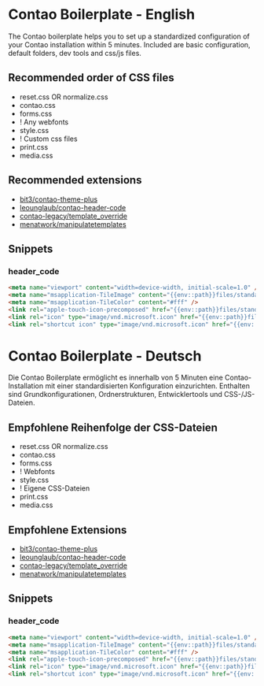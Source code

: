 Contao Boilerplate - English
============================

The Contao boilerplate helps you to set up a standardized configuration of your Contao installation within 5 minutes. Included are basic configuration, default folders, dev tools and css/js files.

Recommended order of CSS files
------------------------------

* reset.css OR normalize.css
* contao.css
* forms.css
* ! Any webfonts
* style.css
* ! Custom css files
* print.css
* media.css


Recommended extensions
----------------------

* [bit3/contao-theme-plus](https://packagist.org/packages/bit3/contao-theme-plus)
* [leounglaub/contao-header-code](https://packagist.org/packages/leounglaub/contao-header-code)
* [contao-legacy/template_override](http://legacy-packages-via.contao-community-alliance.org/packages/contao-legacy/template_override)
* [menatwork/manipulatetemplates](https://packagist.org/packages/menatwork/manipulatetemplates)


Snippets
--------

### header_code

```html
<meta name="viewport" content="width=device-width, initial-scale=1.0" />
<meta name="msapplication-TileImage" content="{{env::path}}files/standard/win-8.png" />
<meta name="msapplication-TileColor" content="#fff" />
<link rel="apple-touch-icon-precomposed" href="{{env::path}}files/standard/apple-touch-icon-precomposed.png" />
<link rel="icon" type="image/vnd.microsoft.icon" href="{{env::path}}files/standard/favicon.ico" />
<link rel="shortcut icon" type="image/vnd.microsoft.icon" href="{{env::path}}files/standard/favicon.ico" />
```


Contao Boilerplate - Deutsch
============================

Die Contao Boilerplate ermöglicht es innerhalb von 5 Minuten eine Contao-Installation mit einer standardisierten Konfiguration einzurichten. Enthalten sind Grundkonfigurationen, Ordnerstrukturen, Entwicklertools und CSS-/JS-Dateien.

Empfohlene Reihenfolge der CSS-Dateien
--------------------------------------

* reset.css OR normalize.css
* contao.css
* forms.css
* ! Webfonts
* style.css
* ! Eigene CSS-Dateien
* print.css
* media.css


Empfohlene Extensions
---------------------

* [bit3/contao-theme-plus](https://packagist.org/packages/bit3/contao-theme-plus)
* [leounglaub/contao-header-code](https://packagist.org/packages/leounglaub/contao-header-code)
* [contao-legacy/template_override](http://legacy-packages-via.contao-community-alliance.org/packages/contao-legacy/template_override)
* [menatwork/manipulatetemplates](https://packagist.org/packages/menatwork/manipulatetemplates)


Snippets
--------

### header_code

```html
<meta name="viewport" content="width=device-width, initial-scale=1.0" />
<meta name="msapplication-TileImage" content="{{env::path}}files/standard/win-8.png" />
<meta name="msapplication-TileColor" content="#fff" />
<link rel="apple-touch-icon-precomposed" href="{{env::path}}files/standard/apple-touch-icon-precomposed.png" />
<link rel="icon" type="image/vnd.microsoft.icon" href="{{env::path}}files/standard/favicon.ico" />
<link rel="shortcut icon" type="image/vnd.microsoft.icon" href="{{env::path}}files/standard/favicon.ico" />
```